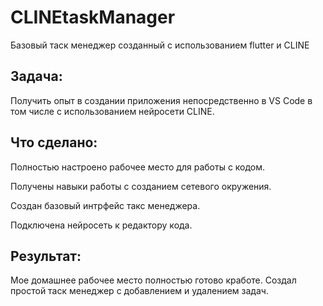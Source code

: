 # CLINEtaskManager
Базовый таск менеджер созданный с использованием flutter и CLINE
## Задача:

Получить опыт в создании приложения непосредственно в VS Code в том числе с использованием нейросети CLINE.

## Что сделано:

Полностью настроено рабочее место для работы с кодом.

Получены  навыки работы с  созданием сетевого окружения.

Создан базовый интрфейс такс менеджера.

Подключена  нейросеть к редактору кода.

## Результат:

Мое  домашнее рабочее  место полностью готово кработе. Создал  простой таск менеджер с добавлением и удалением задач.

